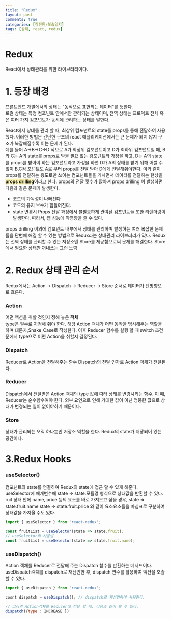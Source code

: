 ```yaml
---
title: "Redux"
layout: post
comments: true
categories: [강진원/복습일지]
tags: [상태, react, redux]
---
```

# Redux
React에서 상태관리를 위한 라이브러리이다.   

# 1. 등장 배경
프론트엔드 개발에서의 상태는 "동적으로 표현되는 데이터"를 뜻한다.   
로컬 상태는 특정 컴포넌트 안에서만 관리되는 상태이며, 전역 상태는 프로덕트 전체 혹은 여러 가지 컴포넌트가 동시에 관리하는 상태를 말한다.

React에서 상태를 관리 할 때, 최상위 컴포넌트의 state를 props를 통해 전달하여 사용했다. 이러한 방법은 간단한 구조의 react 애플리케이션에서는 큰 문제가 되지 않지 구조가 복잡해질수록 이는 문제가 된다.    
예를 들어 A->B->C->D 식으로 A가 최상위 컴포넌트이고 D가 최하위 컴포넌트일 때, B와 C는 A의 state를 props로 받을 필요 없는 컴포넌트라 가정을 하고, D는 A의 state를 props를 받아야 하는 컴포넌트라고 가정을 하면 D가 A의 상태를 받기 위해 어쩔 수 없이 B,C컴 포넌트도 A로 부터 props를 전달 받아 D에게 전달해줘야한다. 이와 같이 props를 전달하는 용도로만 쓰이는 컴포넌트들을 거치면서 데이터를 전달하는 현상을 <span style='background-color: #fff5b1'>**props drilling**</span>이라고 한다. props의 전달 횟수가 많아져 props drilling 이 발생하면 다음과 같은 문제가 발생한다.
* 코드의 가독성이 나빠진다
* 코드의 유지 보수가 힘들어진다.
* state 변경시 Props 전달 과정에서 불필요하게 관여된 컴포넌트들 또한 리렌더링이 발생한다. 따라서, 웹 성능에 악영향을 줄 수 있다.     


props drilling 이외에 컴포넌트 내부에서 상태를 관리하며 발생하는 여러 복잡한 문제들을 단번에 해결 할 수 있는 방법으로 Redux라는 상태관리 라이브러리가 있다.
Redux는 전역 상태를 관리할 수 있는 저장소엔 Store를 제공함으로써 문제를 해결한다. Store에서 필요한 상태만 꺼내쓰는 그런 느낌
</br>
# 2. Redux 상태 관리 순서
Redux에서는 Action → Dispatch → Reducer → Store 순서로 데이터가 단방향으로 흐른다.
### **Action**   
어떤 액션을 취할 것인지 정해 놓은 **객체**   
type은 필수로 지정해 줘야 한다. 해당 Action 객체가 어떤 동작을 명시해주는 역할을 하며 대문자,Snake_Case로 작성한다. 이후 Reducer 함수를 실행 할 때 switch 조건문에서 type으로 어떤 Action을 취할지 결정된다.

### **Dispatch**   
Reducer로 Action을 전달해주는 함수 Dispatch의 전달 인자로 Action 객체가 전달된다.
### **Reducer**    
Dispatch에서 전달받은 Action 객체의 type 값에 따라 상태를 변경시키는 함수. 이 때, Reducer는 순수함수여야 한다. 외부 요인으로 인해 기대한 값이 아닌 엉뚱한 값으로 상태가 변경되는 일이 없어야하기 때문이다. 
### **Store**   
상태가 관리되는 오직 하나뿐인 저장소 역할을 한다. Redux의 state가 저장되어 있는 공간이다.

# 3.Redux Hooks
### useSelector()   
컴포넌트와 state를 연결하여 Redux의 state에 접근 할 수 있게 해준다.   
useSelector에 매개변수에 state => state.모듈명  형식으로 상태값을 반환할 수 있다.   
ruit 상태 안에 name, price 등의 요소를 바로 가져오고 싶을 경우, state => state.fruit.name   state => state.fruit.price 와 같이 요소요소들을 마침표로 구분하여 상태값을 가져올 수도 있다.

```js
import { useSelector } from 'react-redux';

const fruitList = useSelector(state => state.fruit);
// useSelector의 사용법
const fruitList = useSelector(state => state.fruit.name);
```

### useDispatch()   
Action 객체를 Reducer로 전달해 주는 Dispatch 함수를 반환하는 메서드이다.    
useDispatch객체를 dispatch로 재선언한 후, dispatch 변수를 활용하여 액션을 호출할 수 있다.   
```js   
import { useDispatch } from 'react-redux';

cosnt dispatch = useDispatch(); // dispatch로 재선언하여 사용한다.

// 그러면 Action객체를 Reducer에 전달 할 때, 다음과 같이 쓸 수 있다.
dispatch({type : INCREASE })
```
